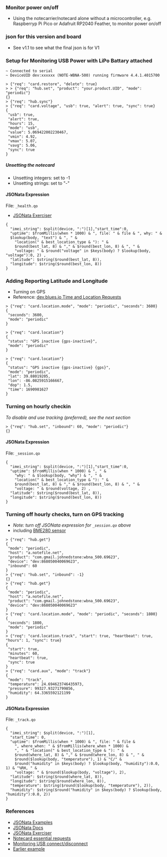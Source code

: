 ### Monitor power on/off
* Using the notecarrier/notecard alone without a microcontroller,
e.g. Raspberryp Pi Pico or Adafruit RP2040 Feather,  to monitor power on/off

### json for this version and board
* See v1.1 to see what the final json is for V1

### Setup for Monitoring USB Power with LiPo Battary attached
```
~ Connected to serial
~ DeviceUID dev:xxxxxx (NOTE-WBNA-500) running firmware 4.4.1.4015700

> {"req": "card.restore", "delete": true}
> > {"req": "hub.set", "product": "your.product.UID", "mode": "periodic"}
{}
> {"req": "hub.sync"}
> {"req": "card.voltage", "usb": true, "alert": true, "sync": true}
{
 "usb": true,
 "alert": true,
 "hours": 15,
 "mode": "usb",
 "value": 5.069422002230467,
 "vmin": 4.92,
 "vmax": 5.07,
 "vavg": 5.06,
 "sync": true
}
```

##### Unsetting the notecard
* Unsetting integers: set to -1
* Unsetting strings: set to "-"

#### JSONata Expression
File: `_health.qo`  
* [JSONata Exerciser](https://try.jsonata.org/)

```
{
  "imei_string": $split(device, ":")[1],"start_time":0,
  "uptime": $fromMillis(when * 1000) & ", file: " & file & ", why: " &
  $lookup(body, "text") & ", " &
    "location(" & best_location_type & "): " &
    $round(best_lat, 8) & "," & $round(best_lon, 8) & ", " &
    "voltage: " & $round("voltage" in $keys(body) ? $lookup(body, "voltage"):0, 2) ,
  "latitude": $string($round(best_lat, 8)),
  "longitude": $string($round(best_lon, 8))
}
```

### Adding Reporting Latitude and Longitude
* Turning on GPS
* Reference: [dev.blues.io Time and Location Requests](https://dev.blues.io/notecard/notecard-walkthrough/time-and-location-requests/#working-with-gps-on-the-notecard)
```
> {"req": "card.location.mode", "mode": "periodic", "seconds": 3600}
{
 "seconds": 3600,
 "mode": "periodic"
}

> {"req": "card.location"}
{
 "status": "GPS inactive {gps-inactive}",
 "mode": "periodic"
}

> {"req": "card.location"}
{
 "status": "GPS inactive {gps-inactive} {gps}",
 "mode": "periodic",
 "lat": 39.88019205,
 "lon": -86.0825915166667,
 "dop": 1.5,
 "time": 1690981627
}
```

### Turning on hourly checkin
_To disable and use tracking (preferred), see the next section_
```
> {"req": "hub.set", "inbound": 60, "mode": "periodic"}
{}
```

#### JSONata Expression
File: `_session.qo`
```
{
  "imei_string": $split(device, ":")[1],"start_time":0,
  "uptime": $fromMillis(when * 1000) & ", " &
    "why: " & $lookup(body, "why") & ", " &
    "location(" & best_location_type & "): " &
    $round(best_lat, 8) & "," & $round(best_lon, 8) & ", " &
    "voltage: " & $round(voltage, 2) ,
  "latitude": $string($round(best_lat, 8)),
  "longitude": $string($round(best_lon, 8))
}
```

### Turning off hourly checks, turn on GPS tracking
* _Note: turn off JSONata expression for `_session.qo` above_
* including [BME280 sensor](https://dev.blues.io/notecard/notecard-walkthrough/advanced-notecard-configuration/#working-with-the-notecard-aux-pins)

```
> {"req": "hub.get"}
{
 "mode": "periodic",
 "host": "a.notefile.net",
 "product": "com.gmail.johnedstone:wbna_500.69623",
 "device": "dev:868050040069623",
 "inbound": 60
}
> {"req": "hub.set", "inbound": -1}
{}
> {"req": "hub.get"}
{
 "mode": "periodic",
 "host": "a.notefile.net",
 "product": "com.gmail.johnedstone:wbna_500.69623",
 "device": "dev:868050040069623"
}
> {"req": "card.location.mode", "mode": "periodic", "seconds": 1800}
{
 "seconds": 1800,
 "mode": "periodic"
}
> {"req": "card.location.track", "start": true, "heartbeat": true, "hours": 1, "sync": true}
{
 "start": true,
 "minutes": 60,
 "heartbeat": true,
 "sync": true
}
> {"req": "card.aux", "mode": "track"}
{
 "mode": "track",
 "temperature": 24.694623746435973,
 "pressure": 99327.93271799856,
 "humidity": 64.3365592121199
}
```

#### JSONata Expression
File: `_track.qo`
```
{
  "imei_string": $split(device, ":")[1],
  "start_time": 0,
  "uptime": $fromMillis(when * 1000) & ", file: " & file &
    ", where_when: " & $fromMillis(where_when * 1000) &
    ", " & "location(" & best_location_type & "): " &
    $round(where_lat, 8) & "," & $round(where_lon, 8) & ", " &
    $round($lookup(body, "temperature"), 1) & "C/" &
    $round("humidity" in $keys(body) ? $lookup(body, "humidity"):0.0, 1) & "%RH, " &
    "voltage: " & $round($lookup(body, "voltage"), 2),
  "latitude": $string($round(where_lat, 8)),
  "longitude": $string($round(where_lon, 8)),
  "temperature": $string($round($lookup(body, "temperature"), 2)),
  "humidity": $string($round("humidity" in $keys(body) ? $lookup(body, "humidity"):0.0, 2))
}
```

### References
* [JSONata Examples](https://blues.io/blog/10-jsonata-examples/)
* [JSONata Docs](https://docs.jsonata.org/overview)
* [JSONata Exerciser](https://try.jsonata.org/)
* [Notecard essential requests](https://dev.blues.io/notecard/notecard-walkthrough/essential-requests/)
* [Monitoring USB connect/disconnect](https://dev.blues.io/api-reference/notecard-api/card-requests/#card-voltage)
* [Earlier example](https://www.hackster.io/rob-lauer/cellular-enabled-power-outage-detector-w-sms-notifications-181408)

<!--
# vim: ai et ts=4 sts=4 sw=4 nu
-->
